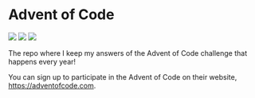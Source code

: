 # Advent of Code
![](https://img.shields.io/badge/day%20📅-6-blue)
![](https://img.shields.io/badge/stars%20⭐-12-yellow)
![](https://img.shields.io/badge/days%20completed-6-red)

The repo where I keep my answers of the Advent of Code challenge that happens every year!

You can sign up to participate in the Advent of Code on their website, https://adventofcode.com.

